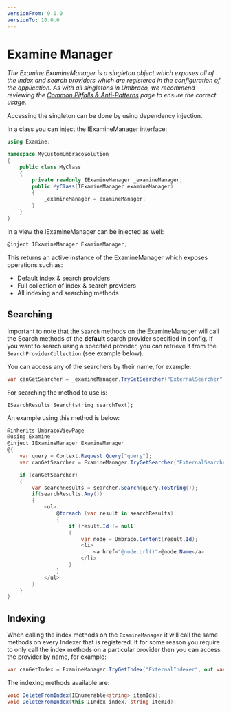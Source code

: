 ```yaml
---
versionFrom: 9.0.0
versionTo: 10.0.0
---
```


# Examine Manager

_The Examine.ExamineManager is a singleton object which exposes all of the index and search providers which are registered in the configuration of the application. As with all singletons in Umbraco, we recommend reviewing the [Common Pitfalls & Anti-Patterns](../../Common-Pitfalls/index.md) page to ensure the correct usage._

Accessing the singleton can be done by using dependency injection. 

In a class you can inject the IExamineManager interface:

```csharp
using Examine;

namespace MyCustomUmbracoSolution
{
    public class MyClass
    {
        private readonly IExamineManager _examineManager;
        public MyClass(IExamineManager examineManager)
        {
            _examineManager = examineManager;
        }
    }
}
```
In a view the IExamineManager can be injected as well: 

```csharp
@inject IExamineManager ExamineManager;
```

This returns an active instance of the ExamineManager which exposes operations such as:

* Default index & search providers
* Full collection of index & search providers
* All indexing and searching methods

## Searching

Important to note that the `Search` methods on the ExamineManager will call the Search methods of the **default** search provider specified in config. If you want to search using a specified provider, you can retrieve it from the `SearchProviderCollection` (see example below).

You can access any of the searchers by their name, for example:

```csharp
var canGetSearcher = _examineManager.TryGetSearcher("ExternalSearcher", out var searcher);
```

For searching the method to use is:

```chsarp
ISearchResults Search(string searchText);
```

An example using this method is below:

```csharp
@inherits UmbracoViewPage
@using Examine
@inject IExamineManager ExamineManager
@{
    var query = Context.Request.Query["query"];
    var canGetSearcher = ExamineManager.TryGetSearcher("ExternalSearcher", out var searcher);

    if (canGetSearcher)
    {
        var searchResults = searcher.Search(query.ToString());
        if(searchResults.Any())
        {
            <ul>
                @foreach (var result in searchResults)
                {
                    if (result.Id != null)
                    {
                        var node = Umbraco.Content(result.Id);
                        <li>
                            <a href="@node.Url()">@node.Name</a>
                        </li>
                    }
                }
            </ul>
        }
    }
}
```

## Indexing

When calling the index methods on the `ExamineManager` it will call the same methods on every Indexer that is registered. If for some reason you require to only call the index methods on a particular provider then you can access the provider by name, for example:

```csharp
var canGetIndex = ExamineManager.TryGetIndex("ExternalIndexer", out var index);
```

The indexing methods available are:

```csharp
void DeleteFromIndex(IEnumerable<string> itemIds);
void DeleteFromIndex(this IIndex index, string itemId);
```
